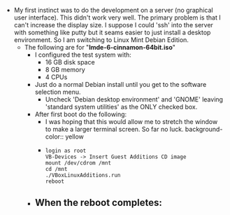 - My first instinct was to do the development on a server (no graphical user interface).  This didn't work very well.  The primary problem is that I can't increase the display size.  I suppose I could 'ssh' into the server with something like putty but it seams easier to just install a desktop environment.  So I am switching to Linux Mint Debian Edition.
	- The following are for "**lmde-6-cinnamon-64bit.iso**"
		- I configured the test system with:
			- 16 GB disk space
			- 8 GB memory
			- 4 CPUs
		- Just do a normal Debian install until you get to the software selection menu.
			- Uncheck 'Debian desktop environment' and 'GNOME' leaving 'standard system utilities' as the ONLY checked box.
		- After first boot do the following:
			- I was hoping that this would allow me to stretch the window to make a larger terminal screen.  So far no luck.
			  background-color:: yellow
			- ```
			  login as root
			  VB-Devices -> Insert Guest Additions CD image
			  mount /dev/cdrom /mnt
			  cd /mnt
			  ./VBoxLinuxAdditions.run
			  reboot
			  ```
		- When the reboot completes:
			-